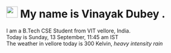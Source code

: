 
<h1><img src="https://emojis.slackmojis.com/emojis/images/1531849430/4246/blob-sunglasses.gif?1531849430" width="30"/> My name is Vinayak Dubey .</h1>
<p>I am a B.Tech CSE Student from VIT vellore, India. <br> Today is Sunday, 13 September, 11:45 am IST <br> The weather in vellore today is 300 Kelvin, <i> heavy intensity rain </i><p>